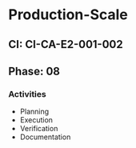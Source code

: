 # Production-Scale

## CI: CI-CA-E2-001-002
## Phase: 08

### Activities
- Planning
- Execution
- Verification
- Documentation
